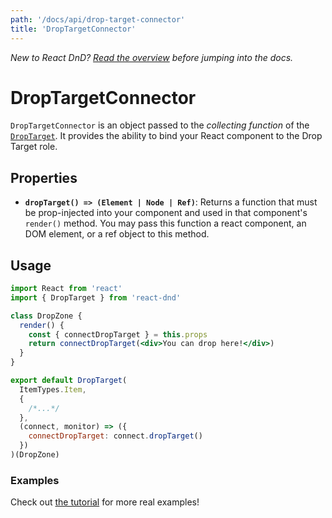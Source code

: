```yaml
---
path: '/docs/api/drop-target-connector'
title: 'DropTargetConnector'
---
```


_New to React DnD? [Read the overview](/docs/overview) before jumping into the docs._

# DropTargetConnector

`DropTargetConnector` is an object passed to the _collecting function_ of the [`DropTarget`](/docs/api/drop-target). It provides the ability to bind your React component to the Drop Target role.

## Properties

- **`dropTarget() => (Element | Node | Ref)`**: Returns a function that must be prop-injected into your component and used in that component's `render()` method. You may pass this function a react component, an DOM element, or a ref object to this method.

## Usage

```jsx
import React from 'react'
import { DropTarget } from 'react-dnd'

class DropZone {
  render() {
    const { connectDropTarget } = this.props
    return connectDropTarget(<div>You can drop here!</div>)
  }
}

export default DropTarget(
  ItemTypes.Item,
  {
    /*...*/
  },
  (connect, monitor) => ({
    connectDropTarget: connect.dropTarget()
  })
)(DropZone)
```

### Examples

Check out [the tutorial](/docs/tutorial) for more real examples!
